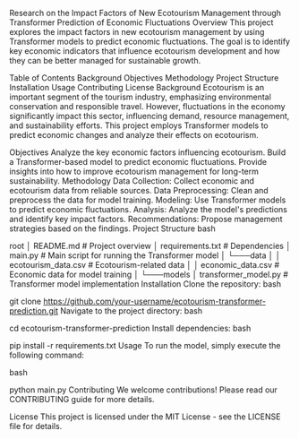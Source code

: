 Research on the Impact Factors of New Ecotourism Management through Transformer Prediction of Economic Fluctuations
Overview
This project explores the impact factors in new ecotourism management by using Transformer models to predict economic fluctuations. The goal is to identify key economic indicators that influence ecotourism development and how they can be better managed for sustainable growth.

Table of Contents
Background
Objectives
Methodology
Project Structure
Installation
Usage
Contributing
License
Background
Ecotourism is an important segment of the tourism industry, emphasizing environmental conservation and responsible travel. However, fluctuations in the economy significantly impact this sector, influencing demand, resource management, and sustainability efforts. This project employs Transformer models to predict economic changes and analyze their effects on ecotourism.

Objectives
Analyze the key economic factors influencing ecotourism.
Build a Transformer-based model to predict economic fluctuations.
Provide insights into how to improve ecotourism management for long-term sustainability.
Methodology
Data Collection: Collect economic and ecotourism data from reliable sources.
Data Preprocessing: Clean and preprocess the data for model training.
Modeling: Use Transformer models to predict economic fluctuations.
Analysis: Analyze the model's predictions and identify key impact factors.
Recommendations: Propose management strategies based on the findings.
Project Structure
bash

root
│   README.md          # Project overview
│   requirements.txt   # Dependencies
│   main.py            # Main script for running the Transformer model
│
└───data
│   │   ecotourism_data.csv   # Ecotourism-related data
│   │   economic_data.csv     # Economic data for model training
│
└───models
    │   transformer_model.py  # Transformer model implementation
Installation
Clone the repository:
bash

git clone https://github.com/your-username/ecotourism-transformer-prediction.git
Navigate to the project directory:
bash

cd ecotourism-transformer-prediction
Install dependencies:
bash

pip install -r requirements.txt
Usage
To run the model, simply execute the following command:

bash

python main.py
Contributing
We welcome contributions! Please read our CONTRIBUTING guide for more details.

License
This project is licensed under the MIT License - see the LICENSE file for details.
